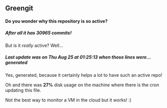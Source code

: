 ## Greengit

#### Do you wonder why this repository is so active?

##### After all it has 30965 commits!

But is it *really* active? Well...

##### Last update was on Thu Aug 25 at 01:25:13 when those lines were... generated

Yes, generated, because it certainly helps a lot to have such an active repo!

Oh and there was **27%** disk usage on the machine
where there is the cron updating this file.

Not the best way to monitor a VM in the cloud but it works! :)
